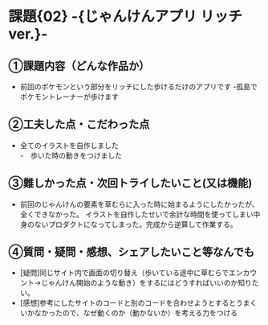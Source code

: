 # 課題{02} -{じゃんけんアプリ リッチver.}- 

## ①課題内容（どんな作品か）
- 前回のポケモンという部分をリッチにした歩けるだけのアプリです
-孤島でポケモントレーナーが歩けます

## ②工夫した点・こだわった点
- 全てのイラストを自作しました  
-　歩いた時の動きをつけました

## ③難しかった点・次回トライしたいこと(又は機能)
- 前回のじゃんけんの要素を草むらに入った時に始まるようにしたかったが、全くできなかった。
イラストを自作したせいで余計な時間を使ってしまい中身のないプロダクトになってしまった。完成から逆算して作業する。

## ④質問・疑問・感想、シェアしたいこと等なんでも
- [疑問]同じサイト内で画面の切り替え（歩いている途中に草むらでエンカウント→じゃんけん開始のような動き）をするにはどうすればいいのか知りたい。
- [感想]参考にしたサイトのコードと別のコードを合わせようとするとうまくいかなかったので、なぜ動くのか（動かないか）を考える力をつける

